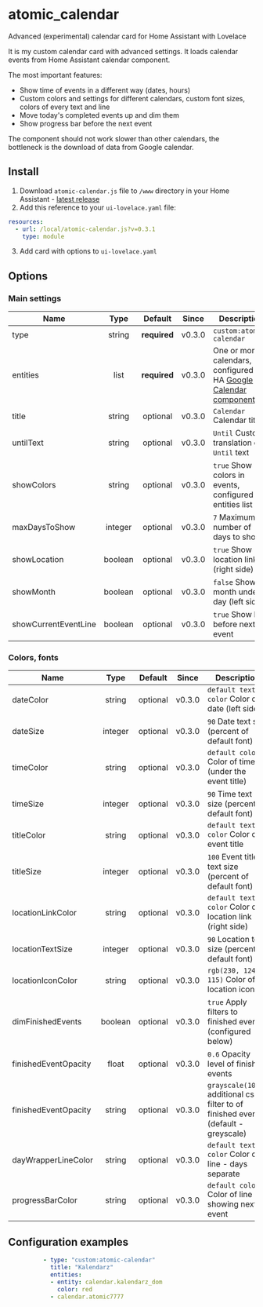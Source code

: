 # atomic_calendar
Advanced (experimental) calendar card for Home Assistant with Lovelace

It is my custom calendar card with advanced settings. It loads calendar events from Home Assistant calendar component.

The most important features:
- Show time of events in a different way (dates, hours)
- Custom colors and settings for different calendars, custom font sizes, colors of every text and line
- Move today's completed events up and dim them
- Show progress bar before the next event

The component should not work slower than other calendars, the bottleneck is the download of data from Google calendar.

## Install
1. Download `atomic-calendar.js` file to `/www` directory in your Home Assistant - [latest release](https://github.com/atomic7777/atomic_calendar/blob/master/atomic-calendar.js)
2. Add this reference to your `ui-lovelace.yaml` file:
  ```yaml
  resources:
    - url: /local/atomic-calendar.js?v=0.3.1
      type: module
  ```
3. Add card with options to `ui-lovelace.yaml`

## Options
### Main settings

| Name | Type | Default | Since | Description |
|------|:----:|:-------:|:-----:|-------------|
| type | string | **required** | v0.3.0 | `custom:atomic-calendar`
| entities | list | **required** | v0.3.0 | One or more calendars, configured in HA [Google Calendar component](https://www.home-assistant.io/components/calendar.google/)
| title | string | optional | v0.3.0 | `Calendar` Calendar title
| untilText | string | optional | v0.3.0 | `Until` Custom translation of `Until` text
| showColors | string | optional | v0.3.0 | `true` Show colors in events, configured in entities list
| maxDaysToShow | integer | optional | v0.3.0 | `7` Maximum number of days to show
| showLocation | boolean | optional | v0.3.0 | `true` Show location link (right side)
| showMonth | boolean | optional | v0.3.0 | `false` Show month under day (left side)
| showCurrentEventLine | boolean | optional | v0.3.0 | `true` Show line before next event

### Colors, fonts

| Name | Type | Default | Since | Description |
|------|:----:|:-------:|:-----:|-------------|
| dateColor | string | optional | v0.3.0 | `default text color` Color of date (left side)
| dateSize | integer | optional | v0.3.0 | `90` Date text size (percent of default font)
| timeColor | string | optional | v0.3.0 | `default color` Color of time (under the event title)
| timeSize | integer | optional | v0.3.0 | `90` Time text size (percent of default font)
| titleColor | string | optional | v0.3.0 | `default text color` Color of event title
| titleSize | integer | optional | v0.3.0 | `100` Event title text size (percent of default font)
| locationLinkColor | string | optional | v0.3.0 | `default text color` Color of location link (right side)
| locationTextSize | integer | optional | v0.3.0 | `90` Location text size (percent of default font)
| locationIconColor | string | optional | v0.3.0 | `rgb(230, 124, 115)` Color of location icon
| dimFinishedEvents | boolean | optional | v0.3.0 | `true` Apply filters to finished events (configured below)
| finishedEventOpacity | float | optional | v0.3.0 | `0.6` Opacity level of finished events
| finishedEventOpacity | string | optional | v0.3.0 | `grayscale(100%)` additional css filter to of finished events (default - greyscale)
| dayWrapperLineColor | string | optional | v0.3.0 | `default text color` Color of line - days separate
| progressBarColor | string | optional | v0.3.0 | `default color` Color of line showing next event



## Configuration examples

```yaml
          - type: "custom:atomic-calendar"
            title: "Kalendarz"
            entities:
            - entity: calendar.kalendarz_dom
              color: red
            - calendar.atomic7777
              
```

